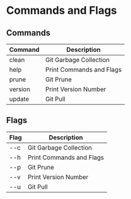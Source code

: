 # Commands and Flags

## Commands

| Command        | Description                      |
| -------------- | -------------------------------- |
| clean          | Git Garbage Collection           |
| help           | Print Commands and Flags         |
| prune          | Git Prune                        |
| version        | Print Version Number             |
| update         | Git Pull                         |

## Flags

| Flag | Description                      |
| ---- | -------------------------------- |
| --c  | Git Garbage Collection           |
| --h  | Print Commands and Flags         |
| --p  | Git Prune                        |
| --v  | Print Version Number             |
| --u  | Git Pull                         |

